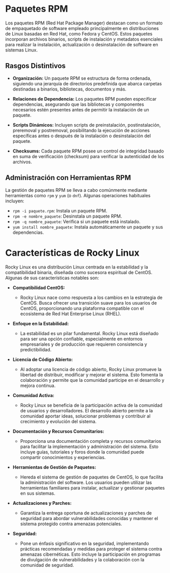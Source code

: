 # Paquetes RPM

Los paquetes RPM (Red Hat Package Manager) destacan como un formato de empaquetado de software empleado principalmente en distribuciones de Linux basadas en Red Hat, como Fedora y CentOS. Estos paquetes incorporan archivos binarios, scripts de instalación y metadatos esenciales para realizar la instalación, actualización o desinstalación de software en sistemas Linux.

## Rasgos Distintivos

- **Organización:** Un paquete RPM se estructura de forma ordenada, siguiendo una jerarquía de directorios predefinida que abarca carpetas destinadas a binarios, bibliotecas, documentos y más.

- **Relaciones de Dependencia:** Los paquetes RPM pueden especificar dependencias, asegurando que las bibliotecas y componentes necesarios estén presentes antes de permitir la instalación de un paquete.

- **Scripts Dinámicos:** Incluyen scripts de preinstalación, postinstalación, preremoval y postremoval, posibilitando la ejecución de acciones específicas antes o después de la instalación o desinstalación del paquete.

- **Checksums:** Cada paquete RPM posee un control de integridad basado en suma de verificación (checksum) para verificar la autenticidad de los archivos.

## Administración con Herramientas RPM

La gestión de paquetes RPM se lleva a cabo comúnmente mediante herramientas como `rpm` y `yum` (o `dnf`). Algunas operaciones habituales incluyen:

- `rpm -i paquete.rpm`: Instala un paquete RPM.
- `rpm -e nombre_paquete`: Desinstala un paquete RPM.
- `rpm -q nombre_paquete`: Verifica si un paquete está instalado.
- `yum install nombre_paquete`: Instala automáticamente un paquete y sus dependencias.







# Características de Rocky Linux


Rocky Linux es una distribución Linux centrada en la estabilidad y la compatibilidad binaria, diseñada como sucesora espiritual de CentOS. Algunas de sus características notables son:

- **Compatibilidad CentOS:**
  - Rocky Linux nace como respuesta a los cambios en la estrategia de CentOS. Busca ofrecer una transición suave para los usuarios de CentOS, proporcionando una plataforma compatible con el ecosistema de Red Hat Enterprise Linux (RHEL).

- **Enfoque en la Estabilidad:**
  - La estabilidad es un pilar fundamental. Rocky Linux está diseñado para ser una opción confiable, especialmente en entornos empresariales y de producción que requieren consistencia y predictibilidad.

- **Licencia de Código Abierto:**
  - Al adoptar una licencia de código abierto, Rocky Linux promueve la libertad de distribuir, modificar y mejorar el sistema. Esto fomenta la colaboración y permite que la comunidad participe en el desarrollo y mejora continua.

- **Comunidad Activa:**
  - Rocky Linux se beneficia de la participación activa de la comunidad de usuarios y desarrolladores. El desarrollo abierto permite a la comunidad aportar ideas, solucionar problemas y contribuir al crecimiento y evolución del sistema.

- **Documentación y Recursos Comunitarios:**
  - Proporciona una documentación completa y recursos comunitarios para facilitar la implementación y administración del sistema. Esto incluye guías, tutoriales y foros donde la comunidad puede compartir conocimientos y experiencias.

- **Herramientas de Gestión de Paquetes:**
  - Hereda el sistema de gestión de paquetes de CentOS, lo que facilita la administración del software. Los usuarios pueden utilizar las herramientas familiares para instalar, actualizar y gestionar paquetes en sus sistemas.

- **Actualizaciones y Parches:**
  - Garantiza la entrega oportuna de actualizaciones y parches de seguridad para abordar vulnerabilidades conocidas y mantener el sistema protegido contra amenazas potenciales.

- **Seguridad:**
  - Pone un énfasis significativo en la seguridad, implementando prácticas recomendadas y medidas para proteger el sistema contra amenazas cibernéticas. Esto incluye la participación en programas de divulgación de vulnerabilidades y la colaboración con la comunidad de seguridad.
